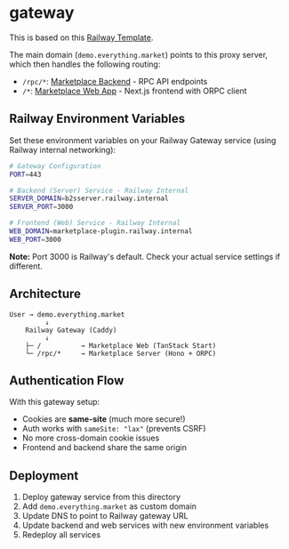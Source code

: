 # gateway

This is based on this [Railway Template](https://github.com/railwayapp-templates/caddy-reverse-proxy/tree/main).

The main domain (`demo.everything.market`) points to this proxy server, which then handles the following routing:

- `/rpc/*`: [Marketplace Backend](../server) - RPC API endpoints
- `/*`: [Marketplace Web App](../web) - Next.js frontend with ORPC client

## Railway Environment Variables

Set these environment variables on your Railway Gateway service (using Railway internal networking):

```bash
# Gateway Configuration
PORT=443

# Backend (Server) Service - Railway Internal
SERVER_DOMAIN=b2sserver.railway.internal
SERVER_PORT=3000

# Frontend (Web) Service - Railway Internal
WEB_DOMAIN=marketplace-plugin.railway.internal
WEB_PORT=3000
```

**Note:** Port 3000 is Railway's default. Check your actual service settings if different.

## Architecture

```
User → demo.everything.market
         ↓
    Railway Gateway (Caddy)
         ↓
    ├─ /          → Marketplace Web (TanStack Start)
    └─ /rpc/*     → Marketplace Server (Hono + ORPC)
```

## Authentication Flow

With this gateway setup:
- Cookies are **same-site** (much more secure!)
- Auth works with `sameSite: "lax"` (prevents CSRF)
- No more cross-domain cookie issues
- Frontend and backend share the same origin

## Deployment

1. Deploy gateway service from this directory
2. Add `demo.everything.market` as custom domain
3. Update DNS to point to Railway gateway URL
4. Update backend and web services with new environment variables
5. Redeploy all services
